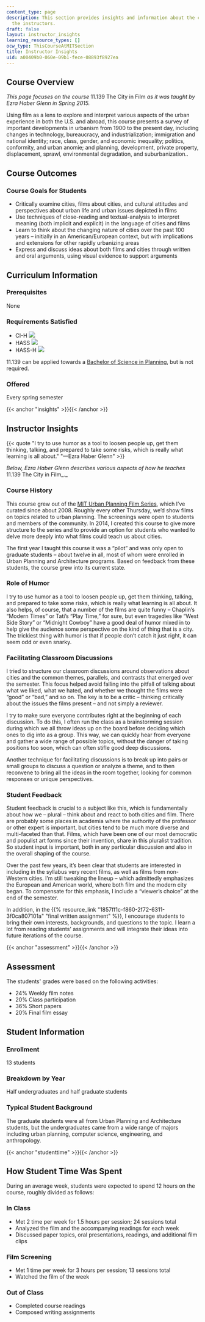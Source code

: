```yaml
---
content_type: page
description: This section provides insights and information about the course from
  the instructors.
draft: false
layout: instructor_insights
learning_resource_types: []
ocw_type: ThisCourseAtMITSection
title: Instructor Insights
uid: a00409b0-060e-09b1-fece-08893f8927ea
---
```

## Course Overview

*This page focuses on the course* 11.139 The City in Film *as it was taught by Ezra Haber Glenn in Spring 2015.*

Using film as a lens to explore and interpret various aspects of the urban experience in both the U.S. and abroad, this course presents a survey of important developments in urbanism from 1900 to the present day, including changes in technology, bureaucracy, and industrialization; immigration and national identity; race, class, gender, and economic inequality; politics, conformity, and urban anomie; and planning, development, private property, displacement, sprawl, environmental degradation, and suburbanization..

## Course Outcomes

### Course Goals for Students

- Critically examine cities, films about cities, and cultural attitudes and perspectives about urban life and urban issues depicted in films
- Use techniques of close-reading and textual-analysis to interpret meaning (both implicit and explicit) in the language of cities and films
- Learn to think about the changing nature of cities over the past 100 years – initially in an American/European context, but with implications and extensions for other rapidly urbanizing areas
- Express and discuss ideas about both films and cities through written and oral arguments, using visual evidence to support arguments

## Curriculum Information

### Prerequisites

None

### Requirements Satisfied

- CI-H ![](/images/educator/icon-question-cih.png)
- HASS ![](/images/educator/icon-question-hass.png)
- HASS-H ![](/images/educator/icon-question-hass-h.png)

11.139 can be applied towards a [Bachelor of Science in Planning](https://dusp.mit.edu/undergraduate), but is not required.

### Offered

Every spring semester

{{< anchor "insights" >}}{{< /anchor >}}

## Instructor Insights

{{< quote "I try to use humor as a tool to loosen people up, get them thinking, talking, and prepared to take some risks, which is really what learning is all about." "—Ezra Haber Glenn" >}}

*Below, Ezra Haber Glenn describes various aspects of how he teaches* 11.139 The City in Film\_.\_

### Course History

This course grew out of the [MIT Urban Planning Film Series](https://www.urbanfilm.org/), which I’ve curated since about 2008. Roughly every other Thursday, we’d show films on topics related to urban planning. The screenings were open to students and members of the community. In 2014, I created this course to give more structure to the series and to provide an option for students who wanted to delve more deeply into what films could teach us about cities.

The first year I taught this course it was a “pilot” and was only open to graduate students – about twelve in all, most of whom were enrolled in Urban Planning and Architecture programs. Based on feedback from these students, the course grew into its current state.

### Role of Humor

I try to use humor as a tool to loosen people up, get them thinking, talking, and prepared to take some risks, which is really what learning is all about. It also helps, of course, that a number of the films are quite funny – Chaplin’s “Modern Times” or Tati’s “Play Time,” for sure, but even tragedies like “West Side Story” or “Midnight Cowboy” have a good deal of humor mixed in to help give the audience some perspective on the kind of thing that is a city. The trickiest thing with humor is that if people don’t catch it just right, it can seem odd or even snarky.

### Facilitating Classroom Discussions

I tried to structure our classroom discussions around observations about cities and the common themes, parallels, and contrasts that emerged over the semester. This focus helped avoid falling into the pitfall of talking about what we liked, what we hated, and whether we thought the films were “good” or “bad,” and so on. The key is to be a critic – thinking critically about the issues the films present – and not simply a reviewer.

I try to make sure everyone contributes right at the beginning of each discussion. To do this, I often run the class as a brainstorming session during which we all throw ideas up on the board before deciding which ones to dig into as a group. This way, we can quickly hear from everyone and gather a wide range of possible topics, without the danger of taking positions too soon, which can often stifle good deep discussions.

Another technique for facilitating discussions is to break up into pairs or small groups to discuss a question or analyze a theme, and to then reconvene to bring all the ideas in the room together, looking for common responses or unique perspectives.

### Student Feedback

Student feedback is crucial to a subject like this, which is fundamentally about how we – plural – think about and react to both cities and film. There are probably some places in academia where the authority of the professor or other expert is important, but cities tend to be much more diverse and multi-faceted than that. Films, which have been one of our most democratic and populist art forms since their invention, share in this pluralist tradition. So student input is important, both in any particular discussion and also in the overall shaping of the course.

Over the past few years, it’s been clear that students are interested in including in the syllabus very recent films, as well as films from non-Western cities. I’m still tweaking the lineup – which admittedly emphasizes the European and American world, where both film and the modern city began. To compensate for this emphasis, I include a “viewer’s choice” at the end of the semester.

In addition, in the {{% resource_link "1857ff1c-f860-2f72-6311-3f0ca807101a" "final written assignment" %}}, I encourage students to bring their own interests, backgrounds, and questions to the topic. I learn a lot from reading students' assignments and will integrate their ideas into future iterations of the course.

{{< anchor "assessment" >}}{{< /anchor >}}

## Assessment

The students' grades were based on the following activities:

- 24% Weekly film notes
- 20% Class participation
- 36% Short papers
- 20% Final film essay

## Student Information

### Enrollment

13 students

### Breakdown by Year

Half undergraduates and half graduate students

### Typical Student Background

The graduate students were all from Urban Planning and Architecture students, but the undergraduates came from a wide range of majors including urban planning, computer science, engineering, and anthropology.

{{< anchor "studenttime" >}}{{< /anchor >}}

## How Student Time Was Spent

During an average week, students were expected to spend 12 hours on the course, roughly divided as follows:

### In Class

- Met 2 time per week for 1.5 hours per session; 24 sessions total
- Analyzed the film and the accompanying readings for each week
- Discussed paper topics, oral presentations, readings, and additional film clips

### Film Screening

- Met 1 time per week for 3 hours per session; 13 sessions total
- Watched the film of the week

### Out of Class

- Completed course readings
- Composed writing assignments